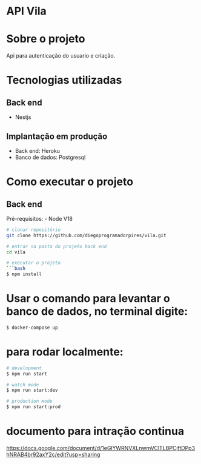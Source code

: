 # API Vila

# Sobre o projeto
Api para autenticação do usuario e criação.

# Tecnologias utilizadas
## Back end
- Nestjs

## Implantação em produção
- Back end: Heroku
- Banco de dados: Postgresql

# Como executar o projeto

## Back end
Pré-requisitos: - Node V18

```bash
# clonar repositório
git clone https://github.com/diegoprogramadorpires/vila.git

# entrar na pasta do projeto back end
cd vila

# executar o projeto
```bash
$ npm install
```
# Usar o comando para levantar o banco de dados, no terminal digite:
```bash
$ docker-compose up
```
# para rodar localmente: 

```bash
# development
$ npm run start

# watch mode
$ npm run start:dev

# production mode
$ npm run start:prod
```
# documento para intração continua

https://docs.google.com/document/d/1eGlYWRNVXLnwmVClTLBPCjftDPp3hNRAB4br92axY2c/edit?usp=sharing

